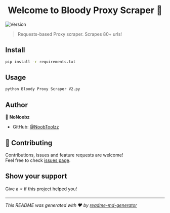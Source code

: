 <h1 align="center">Welcome to Bloody Proxy Scraper 👋</h1>
<p>
  <img alt="Version" src="https://img.shields.io/badge/version-v2.0.1-purple.svg?cacheSeconds=2592000" />
</p>

> Requests-based Proxy scraper. Scrapes 80+ urls!

## Install

```sh
pip install -r requirements.txt
```

## Usage

```sh
python Bloody Proxy Scraper V2.py
```

## Author

👤 **NoNoobz**

* GitHub: [@NoobToolzz](https://github.com/NoobToolzz)

## 🤝 Contributing

Contributions, issues and feature requests are welcome!<br />Feel free to check [issues page](https://github.com/NoobToolzz/Bloody-Proxy-Scraper/issues). 

## Show your support

Give a ⭐️ if this project helped you!

***
_This README was generated with ❤️ by [readme-md-generator](https://github.com/kefranabg/readme-md-generator)_
